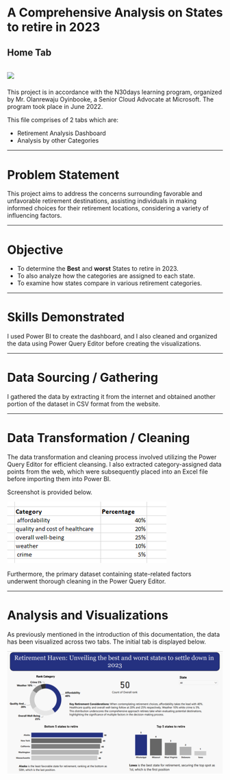 # A Comprehensive Analysis on States to retire in 2023
## Home Tab
![](Homepage.png)
-----------



This project is in accordance with the N30days learning program, organized by Mr. Olanrewaju Oyinbooke, a Senior Cloud Advocate at Microsoft. The program took place in June 2022.

This file comprises of 2 tabs which are:
- Retirement Analysis Dashboard
- Analysis by other Categories


----------------
# Problem Statement
This project aims to address the concerns surrounding favorable and unfavorable retirement destinations, assisting individuals in making informed choices for their retirement locations, considering a variety of influencing factors.

-------------
# Objective
- To determine the **Best** and **worst** States to retire in 2023.
- To also analyze how the categories are assigned to each state.
- To examine how states compare in various retirement categories.


---------------
# Skills Demonstrated
I used Power BI to create the dashboard, and I also cleaned and organized the data using Power Query Editor before creating the visualizations.

------------------------
# Data Sourcing / Gathering
I gathered the data by extracting it from the internet and obtained another portion of the dataset in CSV format from the website.


-----------------
# Data Transformation / Cleaning
The data transformation and cleaning process involved utilizing the Power Query Editor for efficient cleansing. I also extracted category-assigned data points from the web, which were subsequently placed into an Excel file before importing them into Power BI. 

Screenshot is provided below.



![](Category.png)



Furthermore, the primary dataset containing state-related factors underwent thorough cleaning in the Power Query Editor.

---------------
# Analysis and Visualizations
As previously mentioned in the introduction of this documentation, the data has been visualized across two tabs. The initial tab is displayed below.

![](Places_to_retire.png)








